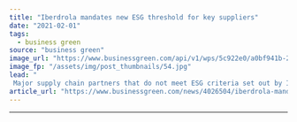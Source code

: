 ```yaml
---
title: "Iberdrola mandates new ESG threshold for key suppliers"
date: "2021-02-01"
tags: 
  - business green
source: "business green"
image_url: "https://www.businessgreen.com/api/v1/wps/5c922e0/a0bf941b-2cd0-4f0d-89a8-7a804ac4736f/8/2009-03-19-Parque-eolico-Maranchon-32-185x114.jpg"
image_fp: "/assets/img/post_thumbnails/54.jpg"
lead: "
 Major supply chain partners that do not meet ESG criteria set out by Iberdrola in a 'reasonable' time frame will be ditched, energy giant warns ..."
article_url: "https://www.businessgreen.com/news/4026504/iberdrola-mandates-esg-threshold-key-suppliers"
---
```


---

